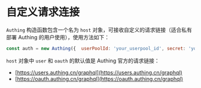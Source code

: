 # 自定义请求连接

`Authing` 构造函数包含一个名为 `host` 对象，可接收自定义的请求链接（适合私有部署 Authing 的用户使用），使用方法如下：

```javascript
const auth = new Authing({	userPoolId: 'your_userpool_id',	secret: 'your_userpool_secret'	host: {		user: 'https://users.authing.cn/graphql',		oauth: 'https://oauth.authing.cn/graphql'	}});
```

`host` 对象中 `user` 和 `oauth` 的默认值是 Authing 官方的请求链接：

* [https://users.authing.cn/graphql](https://users.authing.cn/graphql)
* [https://oauth.authing.cn/graphql](https://oauth.authing.cn/graphql)

